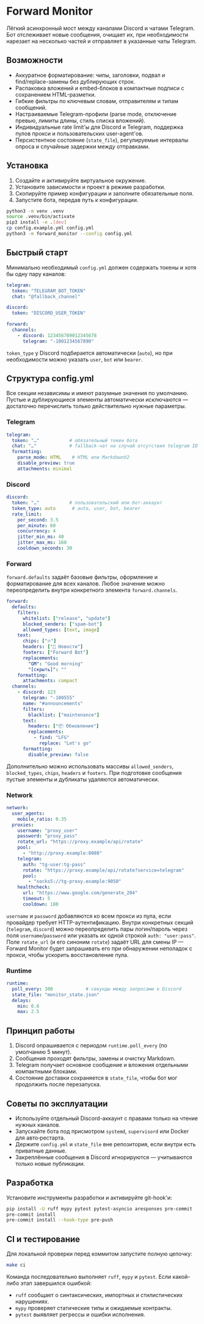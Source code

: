 # Forward Monitor

Лёгкий асинхронный мост между каналами Discord и чатами Telegram. Бот отслеживает новые сообщения,
очищает их, при необходимости нарезает на несколько частей и отправляет в указанные чаты Telegram.

## Возможности
- Аккуратное форматирование: чипы, заголовки, подвал и find/replace-замены без дублирующих строк.
- Распаковка вложений и embed-блоков в компактные подписи с сохранением HTML-разметки.
- Гибкие фильтры по ключевым словам, отправителям и типам сообщений.
- Настраиваемые Telegram-профили (parse mode, отключение превью, лимиты длины, стиль списка вложений).
- Индивидуальные rate limit'ы для Discord и Telegram, поддержка пулов прокси и пользовательских user-agent'ов.
- Персистентное состояние (`state_file`), регулируемые интервалы опроса и случайные задержки между отправками.

## Установка
1. Создайте и активируйте виртуальное окружение.
2. Установите зависимости и проект в режиме разработки.
3. Скопируйте пример конфигурации и заполните обязательные поля.
4. Запустите бота, передав путь к конфигурации.

```bash
python3 -m venv .venv
source .venv/bin/activate
pip3 install -e .[dev]
cp config.example.yml config.yml
python3 -m forward_monitor --config config.yml
```

## Быстрый старт
Минимально необходимый `config.yml` должен содержать токены и хотя бы одну пару каналов:

```yaml
telegram:
  token: "TELEGRAM_BOT_TOKEN"
  chat: "@fallback_channel"

discord:
  token: "DISCORD_USER_TOKEN"

forward:
  channels:
    - discord: 123456789012345678
      telegram: "-1001234567890"
```

`token_type` у Discord подбирается автоматически (`auto`), но при необходимости можно указать `user`,
`bot` или `bearer`.

## Структура config.yml
Все секции независимы и имеют разумные значения по умолчанию. Пустые и дублирующиеся элементы
автоматически исключаются — достаточно перечислить только действительно нужные параметры.

### Telegram
```yaml
telegram:
  token: "…"           # обязательный токен бота
  chat: "…"            # fallback-чат на случай отсутствия telegram ID у канала
  formatting:
    parse_mode: HTML    # HTML или MarkdownV2
    disable_preview: true
    attachments: minimal
```

### Discord
```yaml
discord:
  token: "…"           # пользовательский или бот-аккаунт
  token_type: auto      # auto, user, bot, bearer
  rate_limit:
    per_second: 3.5
    per_minute: 60
    concurrency: 4
    jitter_min_ms: 40
    jitter_max_ms: 160
    cooldown_seconds: 30
```

### Forward
`forward.defaults` задаёт базовые фильтры, оформление и форматирование для всех каналов. Любое
значение можно переопределить внутри конкретного элемента `forward.channels`.

```yaml
forward:
  defaults:
    filters:
      whitelist: ["release", "update"]
      blocked_senders: ["spam-bot"]
      allowed_types: [text, image]
    text:
      chips: ["🔥"]
      headers: ["📢 Новости"]
      footers: ["Forward Bot"]
      replacements:
        "GM": "Good morning"
        "[скрыть]": ""
    formatting:
      attachments: compact
  channels:
    - discord: 123
      telegram: "-100555"
      name: "#announcements"
      filters:
        blacklist: ["maintenance"]
      text:
        headers: ["📦 Обновления"]
        replacements:
          - find: "LFG"
            replace: "Let's go"
      formatting:
        disable_preview: false
```

Дополнительно можно использовать массивы `allowed_senders`, `blocked_types`, `chips`, `headers` и
`footers`. При подготовке сообщения пустые элементы и дубликаты удаляются автоматически.

### Network
```yaml
network:
  user_agents:
    mobile_ratio: 0.35
  proxies:
    username: "proxy_user"
    password: "proxy_pass"
    rotate_url: "https://proxy.example/api/rotate"
    pool:
      - "http://proxy.example:8080"
    telegram:
      auth: "tg-user:tg-pass"
      rotate: "https://proxy.example/api/rotate?service=telegram"
      pool:
        - "socks5://tg-proxy.example:9050"
    healthcheck:
      url: "https://www.google.com/generate_204"
      timeout: 5
      cooldown: 180
```

`username` и `password` добавляются ко всем прокси из пула, если провайдер
требует HTTP-аутентификацию. Внутри конкретных секций (`telegram`, `discord`)
можно переопределить пары логин/пароль через поля `username`/`password` или
указать их одной строкой `auth: "user:pass"`. Поле `rotate_url` (и его синоним
`rotate`) задаёт URL для смены IP — Forward Monitor будет запрашивать его при
обнаружении неполадок с прокси, чтобы ускорить восстановление пула.

### Runtime
```yaml
runtime:
  poll_every: 300            # секунды между запросами к Discord
  state_file: "monitor_state.json"
  delays:
    min: 0.6
    max: 2.5
```

## Принцип работы
1. Discord опрашивается с периодом `runtime.poll_every` (по умолчанию 5 минут).
2. Сообщения проходят фильтры, замены и очистку Markdown.
3. Telegram получает основное сообщение и вложения отдельными компактными блоками.
4. Состояние доставки сохраняется в `state_file`, чтобы бот мог продолжить после перезапуска.

## Советы по эксплуатации
- Используйте отдельный Discord-аккаунт с правами только на чтение нужных каналов.
- Запускайте бота под присмотром `systemd`, `supervisord` или Docker для авто‑рестарта.
- Держите `config.yml` и `state_file` вне репозитория, если внутри есть приватные данные.
- Закреплённые сообщения в Discord игнорируются — учитываются только новые публикации.

## Разработка
Установите инструменты разработки и активируйте git-hook'и:

```bash
pip install -U ruff mypy pytest pytest-asyncio aresponses pre-commit
pre-commit install
pre-commit install --hook-type pre-push
```

## CI и тестирование

Для локальной проверки перед коммитом запустите полную цепочку:

```bash
make ci
```

Команда последовательно выполняет `ruff`, `mypy` и `pytest`. Если какой-либо этап завершился ошибкой:

- `ruff` сообщает о синтаксических, импортных и стилистических нарушениях.
- `mypy` проверяет статические типы и ожидаемые контракты.
- `pytest` выявляет регрессы и ошибки исполнения.
